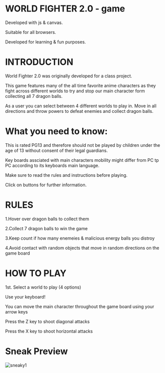 # WORLD FIGHTER 2.0 - game
Developed with js &amp; canvas.

Suitable for all browsers.

Developed for learning & fun purposes.

# INTRODUCTION

World Fighter 2.0 was originally developed for a class project.

This game features many of the all time favorite anime characters as they fight across different worlds to try and stop our main character form collecting all 7 dragon balls. 

As a user you can select between 4 different worlds to play in. Move in all directions and throw powers to defeat enemies and collect dragon balls.


# What you need to know:
This is rated PG13 and therefore should not be played by children under the age of 13 without consent of their legal guardians.

Key boards assciated with main characters mobility might differ from PC tp PC according to its keyboards main language.

Make sure to read the rules and instructions before playing.

Click on buttons for further information.

# RULES

1.Hover over dragon balls to collect them

2.Collect 7 dragon balls to win the game

3.Keep count if how many enemeies & malicious energy balls you distroy

4.Avoid contact with random objects that move in random directions on the game board

# HOW TO PLAY

1st. Select a world to play (4 options) 

Use your keyboard!

You can move the main character throughout the game board using your arrow keys

Press the Z key to shoot diagonal attacks

Press the X key to shoot horizontal attacks

# Sneak Preview

![sneaky1](https://user-images.githubusercontent.com/105363940/196986008-825a404d-1df6-4a7e-872a-6dc5d2a31b43.png)


